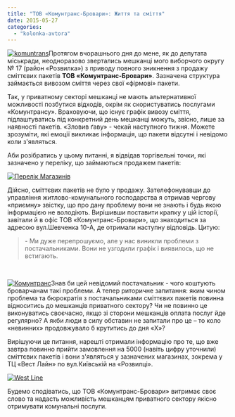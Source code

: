 ```yaml
---
title: "ТОВ «Комунтранс-Бровари»: Життя та сміття"
date: 2015-05-27
categories: 
  - "kolonka-avtora"
---
```


[![komuntrans](https://mpz.brovary.org/wp-content/uploads/2015/05/komuntrans1.jpg)](https://mpz.brovary.org/wp-content/uploads/2015/05/komuntrans1.jpg)Протягом вчорашнього дня до мене, як до депутата міськради, неодноразово звертались мешканці мого виборчого округу № 17 (район «Розвилка») з приводу повного зникнення з продажу сміттєвих пакетів **ТОВ «Комунтранс-Бровари»**. Зазначена структура займається вивозом сміття через свої «фірмові» пакети.

Так, у приватному секторі мешканці не мають альтернативної можливості позбутися відходів, окрім як скористуватись послугами «Комунтрансу». Враховуючи, що існує графік вивозу сміття, підлаштуватись під конкретний день мешканці можуть, звісно, лише за наявності пакетів. «Зловив ґаву» - чекай наступного тижня. Можете зрозуміти, які емоції викликає інформація, що пакети відсутні і невідомо коли з'являться.

Аби розібратись у цьому питанні, я відвідав торгівельні точки, які зазначено у переліку, що займаються продажем пакетів:

[![Перелік Магазинів](https://mpz.brovary.org/wp-content/uploads/2015/05/Perelik-Magaziniv.jpg)](https://mpz.brovary.org/wp-content/uploads/2015/05/Perelik-Magaziniv.jpg)

Дійсно, сміттєвих пакетів не було у продажу. Зателефонувавши до управління житлово-комунального господарства я отримав чергову «приємну» звістку, що про дану проблему вони не знають і будь якою інформацією не володіють. Вирішивши поставити крапку у цій історії, завітали й в офіс ТОВ «Комунтранс-Бровари», що знаходиться за адресою вул.Шевченка 10-А, де отримали наступну відповідь. Цитую:

> \- Ми дуже перепрошуємо, але у нас виникли проблеми з постачальниками. Вони не узгодили графік і виявилось, що не встигають.

 

[![Комунтранс](https://mpz.brovary.org/wp-content/uploads/2015/05/Komuntrans.jpg)](https://mpz.brovary.org/wp-content/uploads/2015/05/Komuntrans.jpg)Знав би цей невідомий постачальник - чого коштують броварчанам такі проблеми. А тепер риторичне запитання: яким чином проблема та бюрократія з постачальниками сміттєвих пакетів повинна відноситись до мешканців приватного сектору? Чи не повинно це виконуватись своєчасно, якщо зі сторони мешканців оплата послуг йде регулярно? А якби люди в силу обставин не запитали про це – то коло «невинних» продовжувало б крутитись до дня «Х»?

Вирішуючи це питання, нарешті отримали інформацію про те, що вже завтра повинно прийти замовлення на 5000 (навіть цифру уточнили) сміттєвих пакетів і вони з'являться у зазначених магазинах, зокрема у ТЦ «Вест Лайн» по вул.Київській на «Розвилці».

[![West Line](https://mpz.brovary.org/wp-content/uploads/2015/05/West-Line.jpg)](https://mpz.brovary.org/wp-content/uploads/2015/05/West-Line.jpg)

Будемо сподіватись, що ТОВ «Комунтранс-Бровари» витримає своє слово та надасть можливість мешканцям приватного сектору якісно отримувати комунальні послуги.

